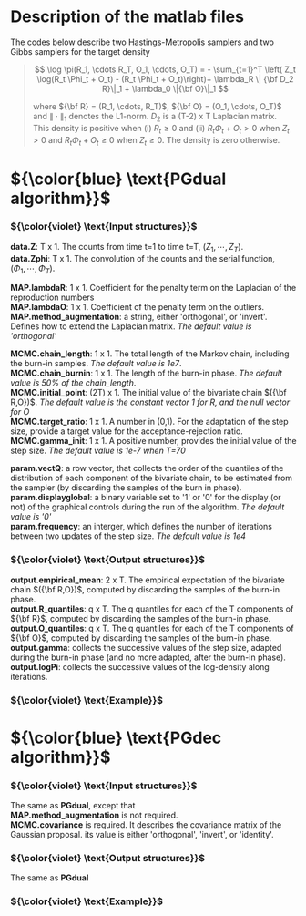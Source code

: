 


# Description of the matlab files

The codes below describe two Hastings-Metropolis samplers and two Gibbs samplers for the target density
  > $$ \log \pi(R_1, \cdots R_T, O_1, \cdots, O_T) =  - \sum_{t=1}^T \left( Z_t  \log(R_t \Phi_t + O_t) - (R_t \Phi_t + O_t)\right)+ \lambda_R \| {\bf D_2 R}\|_1 + \lambda_0 \|{\bf O}\|_1 $$
  > 
  > where ${\bf R} = (R_1, \cdots, R_T)$, ${\bf O} = (O_1, \cdots, O_T)$ and $\|\cdot\|_1$ denotes the L1-norm.   $D_2$ is a (T-2) x T Laplacian matrix.    
  > This density is positive when (i) $R_t \geq 0$ and (ii) $R_t\Phi_t+ O_t > 0$ when $Z_t >0$ and $R_t \Phi_t + O_t \geq 0$ when $Z_t \geq 0$.  The density is zero otherwise.
  
  
# ${\color{blue} \text{PGdual algorithm}}$

### ${\color{violet} \text{Input structures}}$

**data.Z**: T x 1.  The counts from time t=1 to time t=T, $(Z_1, \cdots, Z_T)$.    
**data.Zphi**: T x 1. The convolution of the counts and the serial function, $(\Phi_1, \cdots, \Phi_T)$.  

**MAP.lambdaR**: 1 x 1. Coefficient for the penalty term on the Laplacian of the reproduction numbers  
**MAP.lambdaO**: 1 x 1. Coefficient of the penalty term on the outliers.  
**MAP.method_augmentation**: a string, either 'orthogonal', or 'invert'. Defines how to extend the Laplacian matrix.  *The default value is 'orthogonal'*

**MCMC.chain_length**: 1 x 1. The total length of the Markov chain, including the burn-in samples.  *The default value is 1e7*.  
**MCMC.chain_burnin**: 1 x 1. The length of the burn-in phase.  *The default value is 50% of the chain_length*.  
**MCMC.initial_point**: (2T) x 1. The initial value of the bivariate chain $({\bf R,O})$.  *The default value is the constant vector 1 for R, and the null vector for O*  
**MCMC.target_ratio**: 1 x 1. A number in (0,1). For the adaptation of the step size, provide a target value for the acceptance-rejection ratio.  
**MCMC.gamma_init**: 1 x 1. A positive number, provides the initial value of the step size.  *The default value is 1e-7 when T=70*

**param.vectQ**: a row vector, that collects the order of the quantiles   of the distribution of each component of the bivariate chain, to be estimated from the sampler (by discarding the samples of the burn in phase).  
**param.displayglobal**: a binary variable set to '1' or '0' for the display (or not) of the graphical controls during the run of the algorithm.  *The default value is '0'*  
**param.frequency**: an interger, which defines the number of iterations between two updates of the step size.  *The default value is 1e4*

### ${\color{violet} \text{Output structures}}$
**output.empirical_mean**: 2 x T. The empirical expectation of the bivariate chain $({\bf R,O})$, computed by discarding the samples of the burn-in phase.  
**output.R_quantiles**: q x T. The q quantiles for each of the T components of ${\bf R}$,  computed by discarding the samples of the burn-in phase.  
**output.O_quantiles**: q x T. The q quantiles for each of the T components of ${\bf O}$,  computed by discarding the samples of the burn-in phase.  
**output.gamma**: collects the successive values of the step size, adapted during the burn-in phase (and no more adapted, after the burn-in phase).  
**output.logPi**: collects the successive values of the log-density along iterations.   

### ${\color{violet} \text{Example}}$



# ${\color{blue} \text{PGdec algorithm}}$

### ${\color{violet} \text{Input structures}}$ 
The same as **PGdual**, except that   
**MAP.method_augmentation** is not required.  
**MCMC.covariance** is required. It describes the covariance matrix of the Gaussian proposal. its value is either 'orthogonal', 'invert', or 'identity'.

### ${\color{violet} \text{Output structures}}$   
The same as **PGdual**  


### ${\color{violet} \text{Example}}$


